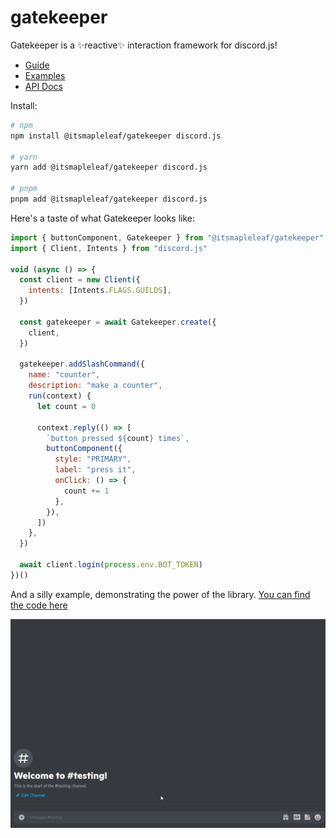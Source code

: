 # gatekeeper

Gatekeeper is a ✨reactive✨ interaction framework for discord.js!

- [Guide](./docs/guide.md)
- [Examples](./packages/playground/src/commands)
- [API Docs](https://itsmapleleaf.github.io/gatekeeper/api/)

Install:

```sh
# npm
npm install @itsmapleleaf/gatekeeper discord.js

# yarn
yarn add @itsmapleleaf/gatekeeper discord.js

# pnpm
pnpm add @itsmapleleaf/gatekeeper discord.js
```

Here's a taste of what Gatekeeper looks like:

```js
import { buttonComponent, Gatekeeper } from "@itsmapleleaf/gatekeeper"
import { Client, Intents } from "discord.js"

void (async () => {
  const client = new Client({
    intents: [Intents.FLAGS.GUILDS],
  })

  const gatekeeper = await Gatekeeper.create({
    client,
  })

  gatekeeper.addSlashCommand({
    name: "counter",
    description: "make a counter",
    run(context) {
      let count = 0

      context.reply(() => [
        `button pressed ${count} times`,
        buttonComponent({
          style: "PRIMARY",
          label: "press it",
          onClick: () => {
            count += 1
          },
        }),
      ])
    },
  })

  await client.login(process.env.BOT_TOKEN)
})()
```

And a silly example, demonstrating the power of the library. [You can find the code here](./packages/playground/src/commands/counter-factory.ts)

![showcase](./showcase.gif)

